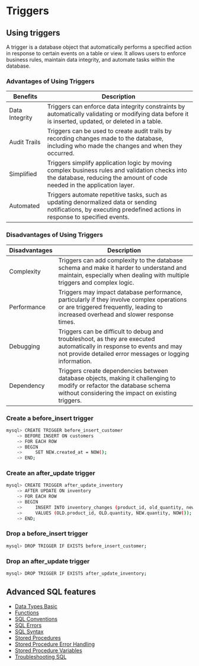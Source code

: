 # Triggers



## Using triggers

A trigger is a database object that automatically performs a specified action in response to certain events on a table or view. It allows users to enforce business rules, maintain data integrity, and automate tasks within the database.

### Advantages of Using Triggers

| Benefits      | Description                                                                                                                                                                 |
|---------------|-----------------------------------------------------------------------------------------------------------------------------------------------------------------------------|
| Data Integrity | Triggers can enforce data integrity constraints by automatically validating or modifying data before it is inserted, updated, or deleted in a table.                      |
| Audit Trails  | Triggers can be used to create audit trails by recording changes made to the database, including who made the changes and when they occurred.                               |
| Simplified    | Triggers simplify application logic by moving complex business rules and validation checks into the database, reducing the amount of code needed in the application layer. |
| Automated     | Triggers automate repetitive tasks, such as updating denormalized data or sending notifications, by executing predefined actions in response to specified events.       |

### Disadvantages of Using Triggers

| Disadvantages     | Description                                                                                                                                                                            |
|-------------------|----------------------------------------------------------------------------------------------------------------------------------------------------------------------------------------|
| Complexity        | Triggers can add complexity to the database schema and make it harder to understand and maintain, especially when dealing with multiple triggers and complex logic.                |
| Performance       | Triggers may impact database performance, particularly if they involve complex operations or are triggered frequently, leading to increased overhead and slower response times. |
| Debugging         | Triggers can be difficult to debug and troubleshoot, as they are executed automatically in response to events and may not provide detailed error messages or logging information. |
| Dependency        | Triggers create dependencies between database objects, making it challenging to modify or refactor the database schema without considering the impact on existing triggers.     |


### Create a before_insert trigger

```{.bash data-prompt="mysql>"}
mysql> CREATE TRIGGER before_insert_customer
    -> BEFORE INSERT ON customers
    -> FOR EACH ROW
    -> BEGIN
    ->     SET NEW.created_at = NOW();
    -> END;
```

### Create an after_update trigger

```{.bash data-prompt="mysql>"}
mysql> CREATE TRIGGER after_update_inventory
    -> AFTER UPDATE ON inventory
    -> FOR EACH ROW
    -> BEGIN
    ->     INSERT INTO inventory_changes (product_id, old_quantity, new_quantity, change_date)
    ->     VALUES (OLD.product_id, OLD.quantity, NEW.quantity, NOW());
    -> END;
```

### Drop a before_insert trigger

```{.bash data-prompt="mysql>"}
mysql> DROP TRIGGER IF EXISTS before_insert_customer;
```

### Drop an after_update trigger

```{.bash data-prompt="mysql>"}
mysql> DROP TRIGGER IF EXISTS after_update_inventory;
```

## Advanced SQL features

* [Data Types Basic](data-types-basic.md)
* [Functions](functions.md)
* [SQL Conventions](sql-conventions.md)
* [SQL Errors](sql-errors.md)
* [SQL Syntax](sql-syntax.md)
* [Stored Procedures](stored-procedures.md)
* [Stored Procedure Error Handling](stored-procedure-error-handling.md)
* [Stored Procedure Variables](stored-procedure-variables.md)
* [Troubleshooting SQL](troubleshooting-sql.md)